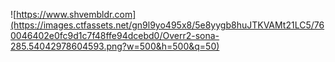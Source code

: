 ![https://www.shvembldr.com](https://images.ctfassets.net/gn9l9yo495x8/5e8yygb8huJTKVAMt21LC5/760046402e0fc9d1c7f48ffe94dcebd0/Overr2-sona-285.54042978604593.png?w=500&h=500&q=50)
